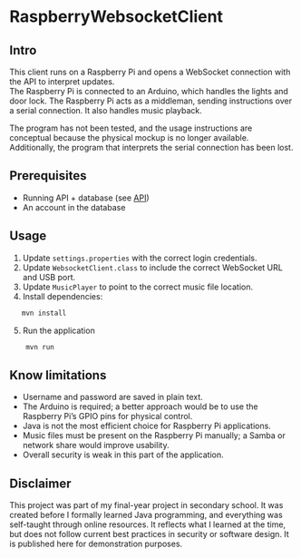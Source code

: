 # RaspberryWebsocketClient

## Intro
This client runs on a Raspberry Pi and opens a WebSocket connection with the API to interpret updates.  
The Raspberry Pi is connected to an Arduino, which handles the lights and door lock. The Raspberry Pi acts as a middleman, 
sending instructions over a serial connection. It also handles music playback.

The program has not been tested, and the usage instructions are conceptual because the physical mockup is no longer available.  
Additionally, the program that interprets the serial connection has been lost.

## Prerequisites
- Running API + database (see [API](https://github.com/cstefc/gip/tree/main/SmartBoxApi))
- An account in the database

## Usage
1. Update `settings.properties` with the correct login credentials.
2. Update `WebsocketClient.class` to include the correct WebSocket URL and USB port.
3. Update `MusicPlayer` to point to the correct music file location.
4. Install dependencies:
```bash
   mvn install
```
5. Run the application
``` bash
    mvn run
```

## Know limitations
- Username and password are saved in plain text.
- The Arduino is required; a better approach would be to use the Raspberry Pi’s GPIO pins for physical control.
- Java is not the most efficient choice for Raspberry Pi applications.
- Music files must be present on the Raspberry Pi manually; a Samba or network share would improve usability.
- Overall security is weak in this part of the application.

## Disclaimer
This project was part of my final-year project in secondary school.
It was created before I formally learned Java programming, and everything was self-taught through online resources.
It reflects what I learned at the time, but does not follow current best practices in security or software design.
It is published here for demonstration purposes.